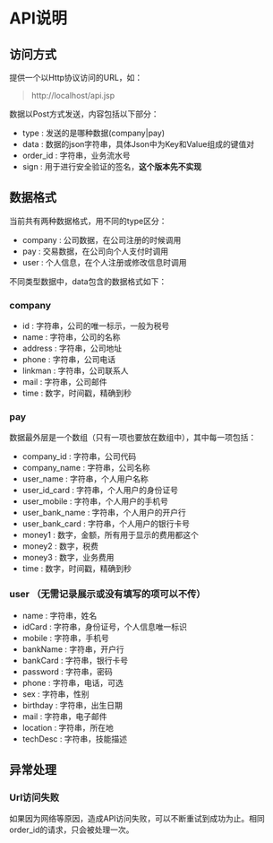 ﻿# API说明

## 访问方式

提供一个以Http协议访问的URL，如：

> http://localhost/api.jsp

数据以Post方式发送，内容包括以下部分：

* type : 发送的是哪种数据(company|pay)
* data : 数据的json字符串，具体Json中为Key和Value组成的键值对
* order_id : 字符串，业务流水号
* sign : 用于进行安全验证的签名，**这个版本先不实现**

## 数据格式

当前共有两种数据格式，用不同的type区分：

* company : 公司数据，在公司注册的时候调用
* pay : 交易数据，在公司向个人支付时调用
* user : 个人信息，在个人注册或修改信息时调用

不同类型数据中，data包含的数据格式如下：

### company

* id : 字符串，公司的唯一标示，一般为税号
* name : 字符串，公司的名称
* address : 字符串，公司地址
* phone : 字符串，公司电话
* linkman : 字符串，公司联系人
* mail : 字符串，公司邮件
* time : 数字，时间戳，精确到秒

### pay

数据最外层是一个数组（只有一项也要放在数组中），其中每一项包括：

* company_id : 字符串，公司代码
* company_name : 字符串，公司名称
* user_name : 字符串，个人用户名称
* user_id_card : 字符串，个人用户的身份证号
* user_mobile : 字符串，个人用户的手机号
* user_bank_name : 字符串，个人用户的开户行
* user_bank_card : 字符串，个人用户的银行卡号
* money1 : 数字，金额，所有用于显示的费用都这个
* money2 : 数字，税费
* money3 : 数字，业务费用
* time : 数字，时间戳，精确到秒

### user （无需记录展示或没有填写的项可以不传）
* name : 字符串，姓名
* idCard : 字符串，身份证号，个人信息唯一标识
* mobile : 字符串，手机号
* bankName : 字符串，开户行
* bankCard : 字符串，银行卡号
* password : 字符串，密码
* phone : 字符串，电话，可选
* sex : 字符串，性别
* birthday : 字符串，出生日期
* mail : 字符串，电子邮件
* location : 字符串，所在地
* techDesc : 字符串，技能描述

## 异常处理

### Url访问失败

如果因为网络等原因，造成API访问失败，可以不断重试到成功为止。相同order_id的请求，只会被处理一次。
